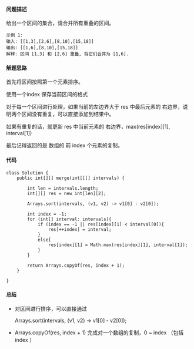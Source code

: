 #### 问题描述
给出一个区间的集合，请合并所有重叠的区间。

    示例 1:
    输入: [[1,3],[2,6],[8,10],[15,18]]
    输出: [[1,6],[8,10],[15,18]]
    解释: 区间 [1,3] 和 [2,6] 重叠, 将它们合并为 [1,6].

#### 解题思路
首先将区间按照第一个元素排序。

使用一个index 保存当前区间的格式

对于每一个区间进行处理，如果当前的左边界大于 res 中最后元素的 右边界，说明两个区间没有重复，可以直接添加到结果中。

如果有重复的话，就更新 res 中当前元素的 右边界，max(res[index][1], interval[1])

最后记得返回的是 数组的 前 index 个元素的复制。

#### 代码

    class Solution {
        public int[][] merge(int[][] intervals) { 
    
            int len = intervals.length;
            int[][] res = new int[len][2];
    
            Arrays.sort(intervals, (v1, v2) -> v1[0] - v2[0]);
    
            int index = -1;
            for (int[] interval: intervals){
                if (index == -1 || res[index][1] < interval[0]){
                    res[++index] = interval;
                }
                else{
                    res[index][1] = Math.max(res[index][1], interval[1]);
                }
            }
    
            return Arrays.copyOf(res, index + 1);
        }
    
    }

#### 总结

- 对区间进行排序，可以直接通过


    Arrays.sort(intervals, (v1, v2) -> v1[0] - v2[0]);
    
    
- Arrays.copyOf(res, index + 1) 完成对一个数组的复制，0 ~ index （包括 index ）
